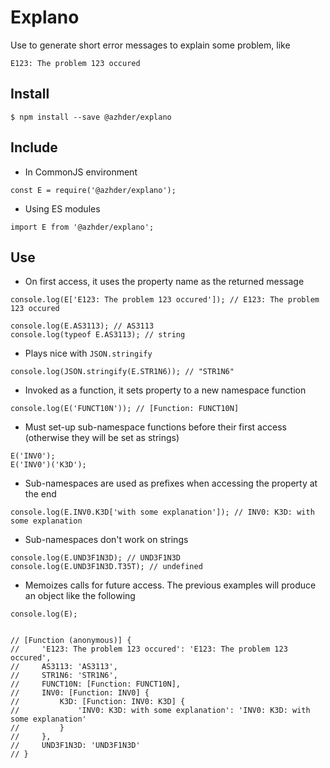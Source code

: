 # Explano

Use to generate short error messages to explain some problem, like

```
E123: The problem 123 occured
```


## Install

```
$ npm install --save @azhder/explano
```

## Include

- In CommonJS environment
```
const E = require('@azhder/explano');
```

- Using ES modules
```
import E from '@azhder/explano';
```

## Use


- On first access, it uses the property name as the returned message
```
console.log(E['E123: The problem 123 occured']); // E123: The problem 123 occured
```

```
console.log(E.AS3113); // AS3113
console.log(typeof E.AS3113); // string
```

- Plays nice with `JSON.stringify`
```
console.log(JSON.stringify(E.STR1N6)); // "STR1N6"
```

- Invoked as a function, it sets property to a new namespace function
```
console.log(E('FUNCT10N')); // [Function: FUNCT10N]
```


-  Must set-up sub-namespace functions before their first access (otherwise they will be set as strings)
```
E('INV0');
E('INV0')('K3D');
```

- Sub-namespaces are used as prefixes when accessing the property at the end
```
console.log(E.INV0.K3D['with some explanation']); // INV0: K3D: with some explanation
```

- Sub-namespaces don't work on strings
```
console.log(E.UND3F1N3D); // UND3F1N3D
console.log(E.UND3F1N3D.T35T); // undefined
```

- Memoizes calls for future access. The previous examples will produce an object like the following
```
console.log(E);


// [Function (anonymous)] {
//     'E123: The problem 123 occured': 'E123: The problem 123 occured',
//     AS3113: 'AS3113',
//     STR1N6: 'STR1N6',
//     FUNCT10N: [Function: FUNCT10N],
//     INV0: [Function: INV0] {
//         K3D: [Function: INV0: K3D] {
//             'INV0: K3D: with some explanation': 'INV0: K3D: with some explanation'
//         }
//     },
//     UND3F1N3D: 'UND3F1N3D'
// }
```
